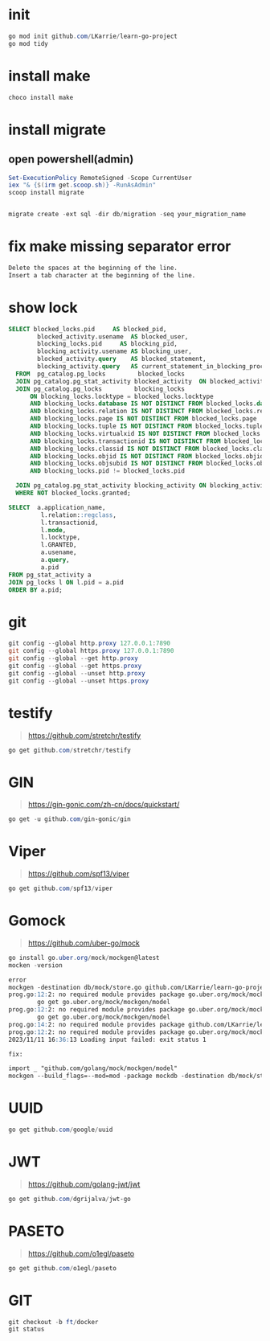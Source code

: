 # init
```powershell
go mod init github.com/LKarrie/learn-go-project
go mod tidy
```

# install make
```powershell
choco install make
```

# install migrate
## open powershell(admin)
```powershell
Set-ExecutionPolicy RemoteSigned -Scope CurrentUser 
iex "& {$(irm get.scoop.sh)} -RunAsAdmin"
scoop install migrate


migrate create -ext sql -dir db/migration -seq your_migration_name
```

# fix make missing separator error
```markdown
Delete the spaces at the beginning of the line.
Insert a tab character at the beginning of the line.
```

# show lock
```sql
SELECT blocked_locks.pid     AS blocked_pid,
        blocked_activity.usename  AS blocked_user,
        blocking_locks.pid     AS blocking_pid,
        blocking_activity.usename AS blocking_user,
        blocked_activity.query    AS blocked_statement,
        blocking_activity.query   AS current_statement_in_blocking_process
  FROM  pg_catalog.pg_locks         blocked_locks
  JOIN pg_catalog.pg_stat_activity blocked_activity  ON blocked_activity.pid = blocked_locks.pid
  JOIN pg_catalog.pg_locks         blocking_locks 
      ON blocking_locks.locktype = blocked_locks.locktype
      AND blocking_locks.database IS NOT DISTINCT FROM blocked_locks.database
      AND blocking_locks.relation IS NOT DISTINCT FROM blocked_locks.relation
      AND blocking_locks.page IS NOT DISTINCT FROM blocked_locks.page
      AND blocking_locks.tuple IS NOT DISTINCT FROM blocked_locks.tuple
      AND blocking_locks.virtualxid IS NOT DISTINCT FROM blocked_locks.virtualxid
      AND blocking_locks.transactionid IS NOT DISTINCT FROM blocked_locks.transactionid
      AND blocking_locks.classid IS NOT DISTINCT FROM blocked_locks.classid
      AND blocking_locks.objid IS NOT DISTINCT FROM blocked_locks.objid
      AND blocking_locks.objsubid IS NOT DISTINCT FROM blocked_locks.objsubid
      AND blocking_locks.pid != blocked_locks.pid

  JOIN pg_catalog.pg_stat_activity blocking_activity ON blocking_activity.pid = blocking_locks.pid
  WHERE NOT blocked_locks.granted;

SELECT  a.application_name,
         l.relation::regclass,
         l.transactionid,
         l.mode,
         l.locktype,
         l.GRANTED,
         a.usename,
         a.query,
         a.pid
FROM pg_stat_activity a
JOIN pg_locks l ON l.pid = a.pid
ORDER BY a.pid;
```

# git
```powershell
git config --global http.proxy 127.0.0.1:7890
git config --global https.proxy 127.0.0.1:7890
git config --global --get http.proxy
git config --global --get https.proxy
git config --global --unset http.proxy
git config --global --unset https.proxy
```

# testify
> https://github.com/stretchr/testify
```powershell
go get github.com/stretchr/testify
```

# GIN
> https://gin-gonic.com/zh-cn/docs/quickstart/
```powershell
go get -u github.com/gin-gonic/gin
```

# Viper
> https://github.com/spf13/viper
```powershell
go get github.com/spf13/viper
```

# Gomock
> https://github.com/uber-go/mock
```powershell
go install go.uber.org/mock/mockgen@latest
mocken -version
```
```markdown
error
mockgen -destination db/mock/store.go github.com/LKarrie/learn-go-project/db/sqlc Store
prog.go:12:2: no required module provides package go.uber.org/mock/mockgen/model; to add it:
        go get go.uber.org/mock/mockgen/model
prog.go:12:2: no required module provides package go.uber.org/mock/mockgen/model; to add it:
        go get go.uber.org/mock/mockgen/model
prog.go:14:2: no required module provides package github.com/LKarrie/learn-go-project/db/sqlc: go.mod file not found in current directory or any parent directory; see 'go help modules'      
prog.go:12:2: no required module provides package go.uber.org/mock/mockgen/model: go.mod file not found in current directory or any parent directory; see 'go help modules'
2023/11/11 16:36:13 Loading input failed: exit status 1

fix:

import _ "github.com/golang/mock/mockgen/model"
mockgen --build_flags=--mod=mod -package mockdb -destination db/mock/store.go github.com/LKarrie/learn-go-project/db/sqlc Store

```

# UUID
```powershell
go get github.com/google/uuid
```

# JWT
> https://github.com/golang-jwt/jwt
```powershell
go get github.com/dgrijalva/jwt-go
```

# PASETO
> https://github.com/o1egl/paseto
```powershell
go get github.com/o1egl/paseto
```

# GIT
```powershell
git checkout -b ft/docker
git status
```